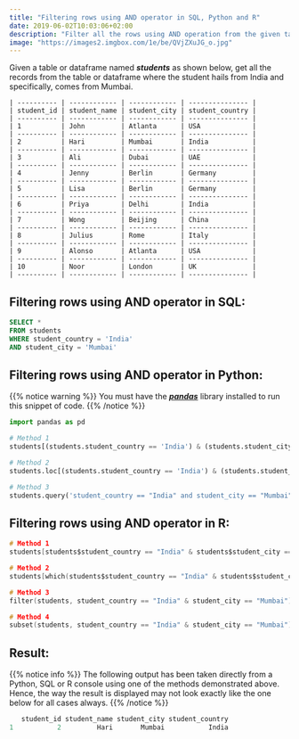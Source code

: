 ```yaml
---
title: "Filtering rows using AND operator in SQL, Python and R"
date: 2019-06-02T10:03:06+02:00
description: "Filter all the rows using AND operation from the given table in SQL or given dataframe in Python or R."
image: "https://images2.imgbox.com/1e/be/QVjZXuJG_o.jpg"
---
```


Given a table or dataframe named *__students__* as shown below, get all the records from the table or dataframe where the student hails from India and specifically, comes from Mumbai.

```
| ---------- | ------------ | ------------ | --------------- |
| student_id | student_name | student_city | student_country |
| ---------- | ------------ | ------------ | --------------- |
| 1          | John         | Atlanta      | USA             |
| ---------- | ------------ | ------------ | --------------- |
| 2          | Hari         | Mumbai       | India           |
| ---------- | ------------ | ------------ | --------------- |
| 3          | Ali          | Dubai        | UAE             |
| ---------- | ------------ | ------------ | --------------- |
| 4          | Jenny        | Berlin       | Germany         |
| ---------- | ------------ | ------------ | --------------- |
| 5          | Lisa         | Berlin       | Germany         |
| ---------- | ------------ | ------------ | --------------- |
| 6          | Priya        | Delhi        | India           |
| ---------- | ------------ | ------------ | --------------- |
| 7          | Wong         | Beijing      | China           |
| ---------- | ------------ | ------------ | --------------- |
| 8          | Julius       | Rome         | Italy           |
| ---------- | ------------ | ------------ | --------------- |
| 9          | Alonso       | Atlanta      | USA             |
| ---------- | ------------ | ------------ | --------------- |
| 10         | Noor         | London       | UK              |
| ---------- | ------------ | ------------ | --------------- |
```

## Filtering rows using AND operator in SQL:

```SQL
SELECT * 
FROM students
WHERE student_country = 'India'
AND student_city = 'Mumbai'
```

## Filtering rows using AND operator in Python:

{{% notice warning %}}
You must have the *__[pandas](https://pandas.pydata.org/)__* library installed to run this snippet of code.
{{% /notice %}}

```Python
import pandas as pd

# Method 1
students[(students.student_country == 'India') & (students.student_city == 'Mumbai')]

# Method 2
students.loc[(students.student_country == 'India') & (students.student_city == 'Mumbai')]

# Method 3
students.query('student_country == "India" and student_city == "Mumbai"')
```

## Filtering rows using AND operator in R:

```C
# Method 1
students[students$student_country == "India" & students$student_city == "Mumbai",]

# Method 2
students[which(students$student_country == "India" & students$student_city == "Mumbai"),]

# Method 3
filter(students, student_country == "India" & student_city == "Mumbai")

# Method 4
subset(students, student_country == "India" & student_city == "Mumbai")
```

## Result:

{{% notice info %}}
The following output has been taken directly from a Python, SQL or R console using one of the methods demonstrated above. Hence, the way the result is displayed may not look exactly like the one below for all cases always.
{{% /notice %}}

```C
   student_id student_name student_city student_country
1           2         Hari       Mumbai           India
```